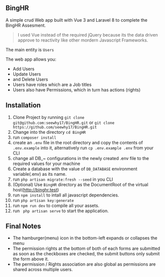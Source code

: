 ## BingHR

A simple crud Web app built with Vue 3 and Laravel 8 to complete the BingHR Assesment.


> I used Vue instead of the required jQuery because its the data driven approve to reactivity like other mordern Javascript Frameworks.

The main entity is ```Users```

The web app allows you:
- Add Users
- Update Users
- and Delete Users
- Users have roles which are a Job titles
- Users also have Permissions, which in turn has actions (rights)

## Installation

1. Clone Project by running ```git clone git@github.com:seewhy17/BingHR.git``` or ```git clone https://github.com/seewhy17/BingHR.git```
2. Change into the directory ```cd BingHR```
3. run ```composer install```
4. create an ```.env``` file in the root directory and copy the contents of ```.env.example``` into it, alternatively run ```cp .env.example .env``` from your CLI
5. change all DB_~ configurations in the newly created .env file to the required values for your machine
6. Create a database with the value of ```DB_DATABASE``` environment variable(.env) as its name.
7. run ```php artisan migrate:fresh --seed``` in you CLI
8. (Optional) Use ```BingHR``` directory as the DocumentRoot of the virtual host(http://binghr.test)
9. run ```npm install``` to intall all javascript dependencies.
10. run ```php artisan key:generate```
11. run ```npm run dev``` to compile all your assets.
12. run ``` php artisan serve``` to start the application.

## Final Notes
- The hamburger(menu) icon in the bottom-left expands or collapses the menu
- The permission rights at the bottom of both of each forms are submitted as soon as the checkboxes are checked, the submit buttons only submit the form above it.
- The permission / Rights association are also global as permissions are shared across multiple users.
